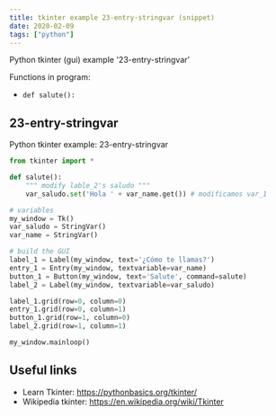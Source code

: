 ```yaml
---
title: tkinter example 23-entry-stringvar (snippet)
date: 2020-02-09
tags: ["python"]
---
```

Python tkinter (gui) example '23-entry-stringvar'

Functions in program: 
* `def salute():`

## 23-entry-stringvar

Python tkinter example: 23-entry-stringvar

```python
from tkinter import *

def salute():
    """ modify lable_2's saludo """
    var_saludo.set('Hola ' + var_name.get()) # modificamos var_1

# variables
my_window = Tk()
var_saludo = StringVar()
var_name = StringVar()

# build the GUI
label_1 = Label(my_window, text='¿Cómo te llamas?')
entry_1 = Entry(my_window, textvariable=var_name)
button_1 = Button(my_window, text='Salute', command=salute)
label_2 = Label(my_window, textvariable=var_saludo)

label_1.grid(row=0, column=0)
entry_1.grid(row=0, column=1)
button_1.grid(row=1, column=0)
label_2.grid(row=1, column=1)

my_window.mainloop()


```

## Useful links

- Learn Tkinter: https://pythonbasics.org/tkinter/
- Wikipedia tkinter: https://en.wikipedia.org/wiki/Tkinter
